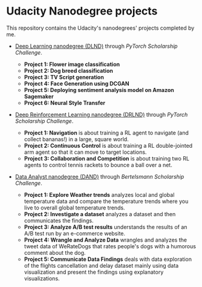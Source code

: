 # Udacity Nanodegree projects

This repository contains the Udacity's nanodegrees' projects completed by me.

* [Deep Learning nanodegree (DLND)](DLND_deep_learning_nanodegree) through _PyTorch Scholarship Challenge_.
  * **Project 1: Flower image classification**
  * **Project 2: Dog breed classification**
  * **Project 3: TV Script generation**
  * **Project 4: Face Generation using DCGAN**
  * **Project 5: Deploying sentiment analysis model on Amazon Sagemaker**
  * **Project 6: Neural Style Transfer**
  
* [Deep Reinforcement Learning nanodegree (DRLND)](DRLND_deep_reinforcement_learning_nanodegree) through _PyTorch Scholarship Challenge_.
  * **Project 1: Navigation** is about training a RL agent to navigate (and collect bananas!) in a large, square world.
  * **Project 2: Continuous Control** is about training a RL double-jointed arm agent so that it can move to target locations.
  * **Project 3: Collaboration and Competition** is about training two RL agents to control tennis rackets to bounce a ball over a net.

* [Data Analyst nanodegree (DAND)](DAND_data_analyst_nanodegree) through _Bertelsmann Scholarship Challenge_.
  * **Project 1: Explore Weather trends** analyzes local and global temperature data and compare the temperature trends where you live to overall global temperature trends.
  * **Project 2: Investigate a dataset** analyzes a dataset and then communicates the findings.
  * **Project 3: Analyze A/B test results** understands the results of an A/B test run by an e-commerce website.
  * **Project 4: Wrangle and Analyze Data** wrangles and analyzes the tweet data of WeRateDogs that rates people's dogs with a humorous comment about the dog.
  * **Project 5: Communicate Data Findings** deals with data exploration of the flights cancellation and delay dataset mainly using data visualization and present the findings using explanatory visualizations.


